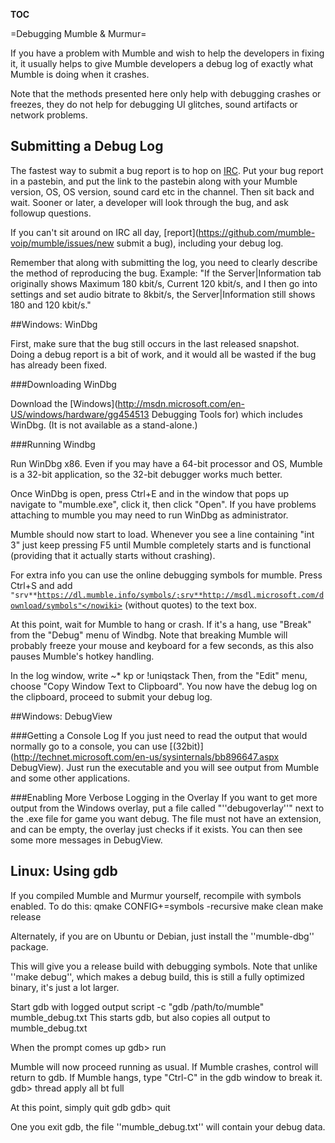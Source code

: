 __TOC__

=Debugging Mumble & Murmur=

If you have a problem with Mumble and wish to help the developers in fixing it, it usually
helps to give Mumble developers a debug log of exactly what Mumble is doing when it crashes.

Note that the methods presented here only help with debugging crashes or freezes, they do not help for debugging UI glitches, sound artifacts or network problems.

## Submitting a Debug Log 

The fastest way to submit a bug report is to hop on  [IRC](irc://irc.freenode.org/mumble). Put your bug report in a pastebin, and put the link to the pastebin along with your Mumble version, OS, OS version, sound card etc in the channel. Then sit back and wait. Sooner or later, a developer will look through the bug, and ask followup questions.

If you can't sit around on IRC all day,  [report](https://github.com/mumble-voip/mumble/issues/new submit a bug), including your debug log.

Remember that along with submitting the log, you need to clearly describe the method of reproducing the bug. Example: "If the Server|Information tab originally shows Maximum 180 kbit/s, Current 120 kbit/s, and I then go into settings and set audio bitrate to 8kbit/s, the Server|Information still shows 180 and 120 kbit/s."

##Windows: WinDbg

First, make sure that the bug still occurs in the last released snapshot. Doing a debug report is a bit of work, and it would all be wasted if the bug has already been fixed.

###Downloading WinDbg

Download the  [Windows](http://msdn.microsoft.com/en-US/windows/hardware/gg454513 Debugging Tools for) which includes WinDbg. (It is not available as a stand-alone.)

###Running Windbg

Run WinDbg x86. Even if you may have a 64-bit processor and OS, Mumble is a 32-bit application, so the 32-bit debugger works much better.

Once WinDbg is open, press Ctrl+E and in the window that pops up navigate to "mumble.exe",
click it, then click "Open". If you have problems attaching to mumble you may need to run WinDbg as administrator.

Mumble should now start to load. Whenever you see a line containing "int 3" just keep pressing F5 
until Mumble completely starts and is functional (providing that it actually starts without crashing). 

For extra info you can use the online debugging symbols for mumble. Press Ctrl+S and add 
<code><nowiki>"srv**https://dl.mumble.info/symbols/;srv**http://msdl.microsoft.com/download/symbols"</nowiki></code> (without quotes) to the text box.

At this point, wait for Mumble to hang or crash. If it's a hang, use "Break" from the "Debug" menu of Windbg. Note that breaking Mumble will probably freeze your mouse and keyboard for a few seconds, as this also pauses Mumble's hotkey handling.

In the log window, write
 ~* kp 
or 
 !uniqstack
Then, from the "Edit" menu, choose "Copy Window Text to Clipboard". You now have the debug log on the clipboard, proceed to submit your debug log.

##Windows: DebugView

###Getting a Console Log
If you just need to read the output that would normally go to a console, you can use  [(32bit)](http://technet.microsoft.com/en-us/sysinternals/bb896647.aspx DebugView). Just run the executable and you will see output from Mumble and some other applications.

###Enabling More Verbose Logging in the Overlay
If you want to get more output from the Windows overlay, put a file called "''debugoverlay''" next to the .exe file for game you want debug. The file must not have an extension, and can be empty, the overlay just checks if it exists. You can then see some more messages in DebugView.

## Linux: Using gdb 

If you compiled Mumble and Murmur yourself, recompile with symbols enabled. To do this:
 qmake CONFIG+=symbols -recursive
 make clean
 make release

Alternately, if you are on Ubuntu or Debian, just install the ''mumble-dbg'' package.

This will give you a release build with debugging symbols. Note that unlike ''make debug'', which makes a debug build, this is still a fully optimized binary, it's just a lot larger.

Start gdb with logged output
 script -c "gdb /path/to/mumble" mumble_debug.txt
This starts gdb, but also copies all output to mumble_debug.txt

When the prompt comes up
 gdb> run

Mumble will now proceed running as usual. If Mumble crashes, control will return to gdb. If Mumble hangs, type "Ctrl-C" in the gdb window to break it.
 gdb> thread apply all bt full

At this point, simply quit gdb
 gdb> quit

One you exit gdb, the file ''mumble_debug.txt'' will contain your debug data.


